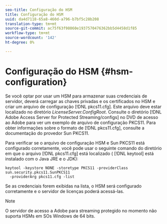 ```yaml
---
seo-title: Configuração do HSM
title: Configuração do HSM
uuid: da4d7118-65a8-460d-a796-b7bf5c28b208
translation-type: tm+mt
source-git-commit: ac75f63f98060e1937570476362bb5d4458d1f85
workflow-type: tm+mt
source-wordcount: '142'
ht-degree: 0%

---
```



# Configuração do HSM {#hsm-configuration}

Se você optar por usar um HSM para armazenar suas credenciais de servidor, deverá carregar as chaves privadas e os certificados no HSM e criar um arquivo de configuração [!DNL pkcs11.cfg]. Este arquivo deve estar localizado no diretório *LicenseServer.ConfigRoot*. Consulte o diretório [!DNL Adobe Access Server for Protected Streaming/configs] no DVD de acesso ao Adobe para ver um exemplo de arquivo de configuração PKCS11. Para obter informações sobre o formato de [!DNL pkcs11.cfg], consulte a documentação do provedor Sun PKCS11.

Para verificar se o arquivo de configuração HSM e Sun PKCS11 está configurado corretamente, você pode usar o seguinte comando do diretório em que o arquivo [!DNL pkcs11.cfg] está localizado ( [!DNL keytool] está instalado com o Java JRE e o JDK):

```
keytool -keystore NONE -storetype PKCS11 -providerClass sun.security.pkcs11.SunPKCS11 
  -providerArg pkcs11.cfg -list
```

Se as credenciais forem exibidas na lista, o HSM será configurado corretamente e o servidor de licenças poderá acessá-las.

>[!NOTE]
>
>O servidor de acesso a Adobe para streaming protegido no momento não suporta HSMs em SOs Windows de 64 bits.
